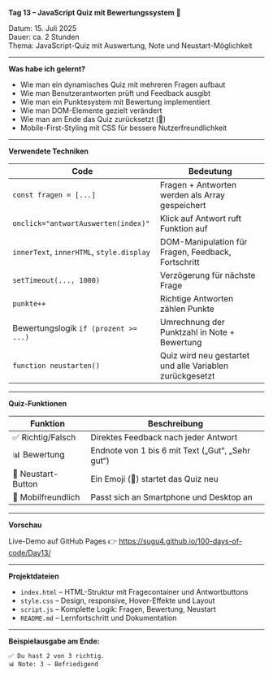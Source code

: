 **Tag 13 – JavaScript Quiz mit Bewertungssystem 🧠**

Datum: 15. Juli 2025  
Dauer: ca. 2 Stunden  
Thema: JavaScript-Quiz mit Auswertung, Note und Neustart-Möglichkeit

---

**Was habe ich gelernt?**

- Wie man ein dynamisches Quiz mit mehreren Fragen aufbaut
- Wie man Benutzerantworten prüft und Feedback ausgibt
- Wie man ein Punktesystem mit Bewertung implementiert
- Wie man DOM-Elemente gezielt verändert
- Wie man am Ende das Quiz zurücksetzt (🔁)
- Mobile-First-Styling mit CSS für bessere Nutzerfreundlichkeit

---

**Verwendete Techniken**

| Code                                       | Bedeutung                                                   |
|--------------------------------------------|--------------------------------------------------------------|
| `const fragen = [...]`                     | Fragen + Antworten werden als Array gespeichert              |
| `onclick="antwortAuswerten(index)"`        | Klick auf Antwort ruft Funktion auf                         |
| `innerText`, `innerHTML`, `style.display`  | DOM-Manipulation für Fragen, Feedback, Fortschritt           |
| `setTimeout(..., 1000)`                    | Verzögerung für nächste Frage                               |
| `punkte++`                                 | Richtige Antworten zählen Punkte                            |
| Bewertungslogik `if (prozent >= ...)`      | Umrechnung der Punktzahl in Note + Bewertung                 |
| `function neustarten()`                    | Quiz wird neu gestartet und alle Variablen zurückgesetzt     |

---

**Quiz-Funktionen**

| Funktion             | Beschreibung                                  |
|----------------------|-----------------------------------------------|
| ✅ Richtig/Falsch     | Direktes Feedback nach jeder Antwort          |
| 📊 Bewertung         | Endnote von 1 bis 6 mit Text („Gut“, „Sehr gut“) |
| 🔁 Neustart-Button   | Ein Emoji (🔁) startet das Quiz neu            |
| 📱 Mobilfreundlich   | Passt sich an Smartphone und Desktop an       |

---

**Vorschau**

Live-Demo auf GitHub Pages
👉 https://sugu4.github.io/100-days-of-code/Day13/

---

**Projektdateien**

- `index.html` – HTML-Struktur mit Fragecontainer und Antwortbuttons  
- `style.css` – Design, responsive, Hover-Effekte und Layout  
- `script.js` – Komplette Logik: Fragen, Bewertung, Neustart  
- `README.md` – Lernfortschritt und Dokumentation

---

**Beispielausgabe am Ende:**

```text
✅ Du hast 2 von 3 richtig.
📊 Note: 3 – Befriedigend